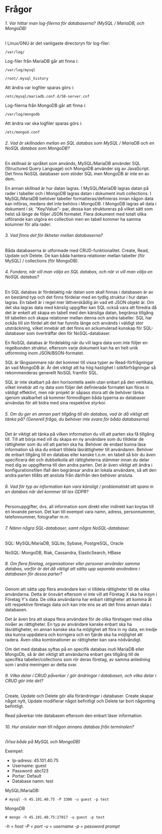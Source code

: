# Frågor
###### *1. Var hittar man log-filerna för databaserna? (MySQL / MariaDB, och MongoDB)*  

I Linux/GNU är det vanligaste directoryn för log-filer:  

    /var/log/  

Log-filer från MariaDB går att finna i:  

    /var/log/mysql
    
    /root/.mysql_history
    
Att ändra var logfiler sparas görs i:
    
    /etc/mysql/mariadb.conf.d/50-server.cnf

Log-filerna från MongoDB går att finna i:  

    /var/log/mongodb 

Att ändra var ska logfiler sparas görs i:  

    /etc/mongod.conf
    
###### *2. Vad är skillnaden mellan en SQL databas som MySQL / MariaDB och en NoSQL databas som MongoDB?*

En skillnad är språket som används, MySQL/MariaDB använder SQL (Structured Query Language) och MongoDB använder sig av JavaScript. Det finns NoSQL databaser som stöder SQL men MongoDB är inte en av dem.

En annan skillnad är hur datan lagras. I MySQL/MariaDB lagras datan på rader i tabeller och i MongoDB lagras datan i dokument inuti collections. 
I  MySQL/MariaDB behöver tabeller formatteras/definieras innan någon data kan införas, medans det inte behövs i MongoDB.
I MongoDB lagras all data i dokument i sk. "Key/Value"- par, dessa kan struktureras på vilket sätt som helst så länge de följer JSON formatet. Flera dokument med totalt olika utförande kan utgöra en collection men en tabell kommer ha samma kolumner för alla rader. 

###### *3. Vad finns det för likheter mellan databaserna?*  

Båda databaserna är utformade med CRUD-funktionalitet. Create, Read, Update och Delete. De kan båda hantera relationer mellan tabeller (för MySQL) / collections (för MongoDB).

###### *4. Fundera, när vill man välja en SQL databas, och när vi vill man välja en NoSQL databas?*

En SQL databas är fördelaktig när datan som skall finnas i databasen är av en bestämd typ och det finns fördelar med en tydlig struktur i hur datan lagras. En tabell är i regel mer lättverskådlig än vad ett JSON objekt är.
Om det ska lagras data med känslig uppgifter kan SQL också vara att föredra då det är enkelt att skapa en tabell med den känsliga datan, begränsa tillgång till tabellen och skapa relationer mellan denna och andra tabeller.
SQL har ockås till sin fördel att det har funnits länge och används i väldigt stor utsträckning, vilket innebär att det finns en ackumulerad kunskap för SQL-databaser som överträffar den för NoSQL-databaser.

En NoSQL databas är fördelaktig när du vill lagra data som inte följer en regelbunden struktur, eftersom varje dokument kan ha en helt unik utformning inom JSON/BSON-formatet.

SQL är långsammare när det kommer till vissa typer av Read-förfrågningar än vad MongoDB är. Är det viktigt att ha hög hastighet i sökförfrågningar så rekommenderas generellt NoSQL framför SQL. 

SQL är inte skalbart på den horisontella axeln utan enbart på den vertikala, vilket innebär att ny data som följer det definierade formatet kan föras in väldigt effektivt, men när projekt är såpass stora att de behöver tänka igenom skalbarhet så kommer förmodligen båda typerna av databaser användas för att bidra med sina respektive styrkor.

###### *5. Om du ger en annan part tillgång till din databas, vad är då viktigt att tänka på? (Generell fråga, du behöver inte svara för båda databaserna)*  

Det är viktigt att tänka på vilken information du vill att parten ska få tillgång till.
Till att börja med vill du skapa en ny användare som du tilldelar de rättigheter som du vill att parten ska ha.
Behöver de endast kunna läsa information så ska du enbart tilldela läsrättigheter till användaren.
Behöver de enbart tillgång till en databas eller kanske t.o.m. en tabell så bör du även specificera det och dubbelkolla att rättigheterna stämmer innan du delar med dig av uppgifterna till den andra parten.
Det är även viktigt att ändra i konfigurationsfilen ifall den begränsar andra än lokala användare, så att den andra parten tillåts att ansluta från därifrån den behöver ansluta.

###### *6. Vad för typ av information kan vara känsligt / problematiskt att spara in en databas när det kommer till tex GDPR?*  

Personuppgifter, dvs. all information som direkt eller indirekt kan knytas till en levande person.
Det kan till exempel vara namn, adress, personnummer, telefonnummer, fotografier m.m.

###### *7. Nämn några SQL-databaser, samt några NoSQL-databaser.*  

SQL:
MySQL/MariaDB, SQLite, Sybase, PostgreSQL, Oracle

NoSQL:
MongoDB, Riak, Cassandra, ElasticSearch, HBase


###### *8. Om flera företag, organisationer eller personer använder samma databas, varför är det då viktigt att sätta upp separata användare i databasen för dessa parter?*  

Genom att sätta upp flera användare kan vi tilldela rättigheter till de olika användarna. Detta är önsvärt eftersom vi inte vill att Företag X ska ha insyn i Företag Y's data.
De olika användarna har enbart rättigheter att komma åt sitt respektive företags data och kan inte ens se att det finns annan data i databasen. 

Det är även bra att skapa flera användare för de olika företagen med olika nivåer av rättigheter. En typ av användare kanske enbart ska ha läsrättigheter, en annan kanske ska ha möjlighet att föra in ny data, en tredje ska kunna uppdatera och korrigera och en fjärde ska ha möjlighet att radera. Även olika kombinationer av rättigheter kan vara nödvändigt.

Om det med databas syftas på en specifik databas inuti MariaDB eller MongoDb, så är det viktigt att användarna enbart ges tillgång till de specifika tabeller/collections som rör deras företag, av samma anledning som i andra meningen av detta svar. 

###### *9.  Vilka delar i CRUD påverkar / gör ändringar i databasen, och vilka delar i CRUD gör inte det?*  

Create, Update och Delete gör alla förändringar i databaser. Create skapar något nytt, Update modifierar något befintligt och Delete tar bort någonting befintligt.

Read påverkar inte databasen eftersom den enbart läser information.


###### *10.  Hur ansluter man till någon annans databas från terminalen?*  
*(Visa både på MySQL och MongoDB)*

Exempel:
- Ip-adress: 45.101.40.75
- Username: guest
- Password: abc123
- Portar: Default
- Database namn: test


MySQL/MariaDB:

    # mysql -h 45.101.40.75 -P 3306 -u guest -p test 

MongoDB

    # mongo -h 45.101.40.75:27017 -u guest -p test

*-h = host -P = port -u = username -p = password prompt*

